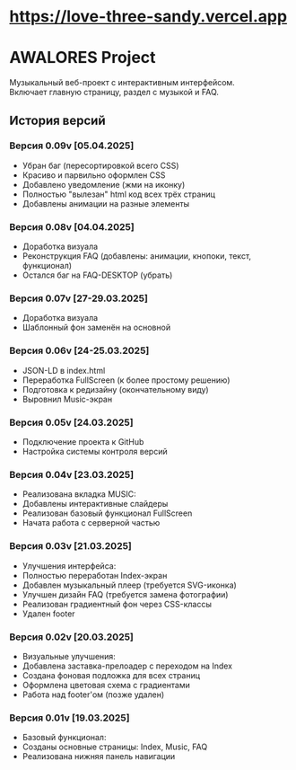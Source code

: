 # <https://love-three-sandy.vercel.app>

# AWALORES Project

Музыкальный веб-проект с интерактивным интерфейсом.  
Включает главную страницу, раздел с музыкой и FAQ.

## История версий

### Версия 0.09v [05.04.2025]

- Убран баг (пересортировкой всего CSS)
- Красиво и парвильно оформлен CSS
- Добавлено уведомление (жми на иконку)
- Полностью "вылезан" html код всех трёх страниц
- Добавлены анимации на разные элементы

### Версия 0.08v [04.04.2025]

- Доработка визуала
- Реконструкция FAQ (добавлены: анимации, кнопоки, текст, функционал)
- Остался баг на FAQ-DESKTOP (убрать)

### Версия 0.07v [27-29.03.2025]

- Доработка визуала
- Шаблонный фон заменён на основной

### Версия 0.06v [24-25.03.2025]

- JSON-LD в index.html
- Переработка FullScreen (к более простому решению)
- Подготовка к редизайну (окончательному виду)
- Выровнил Music-экран

### Версия 0.05v [24.03.2025]

- Подключение проекта к GitHub
- Настройка системы контроля версий

### Версия 0.04v [23.03.2025]

- Реализована вкладка MUSIC:
- Добавлены интерактивные слайдеры
- Реализован базовый функционал FullScreen
- Начата работа с серверной частью

### Версия 0.03v [21.03.2025]

- Улучшения интерфейса:
- Полностью переработан Index-экран
- Добавлен музыкальный плеер (требуется SVG-иконка)
- Улучшен дизайн FAQ (требуется замена фотографии)
- Реализован градиентный фон через CSS-классы
- Удален footer

### Версия 0.02v [20.03.2025]

- Визуальные улучшения:
- Добавлена заставка-прелоадер с переходом на Index
- Создана фоновая подложка для всех страниц
- Оформлена цветовая схема с градиентами
- Работа над footer'ом (позже удален)

### Версия 0.01v [19.03.2025]

- Базовый функционал:
- Созданы основные страницы: Index, Music, FAQ
- Реализована нижняя панель навигации
